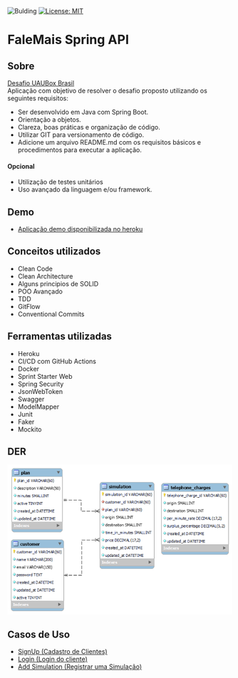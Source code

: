 ![Bulding](https://github.com/micael95/falemais/actions/workflows/maven.yml/badge.svg) 
[![License: MIT](https://img.shields.io/badge/License-MIT-yellow.svg)](https://opensource.org/licenses/MIT)
# **FaleMais Spring API**

## Sobre
[Desafio UAUBox Brasil](./requirements/challenge/Dev+Backend+-+Desafio.pdf)\
Aplicação com objetivo de resolver o desafio proposto utilizando os seguintes requisitos:
* Ser desenvolvido em Java com Spring Boot. 
* Orientação a objetos. 
* Clareza, boas práticas e organização de código.
* Utilizar GIT para versionamento de código.
* Adicione um arquivo README.md com os requisitos básicos e procedimentos para executar a
  aplicação.
#### Opcional  
* Utilização de testes unitários
* Uso avançado da linguagem e/ou framework.

## Demo
* [Aplicação demo disponibilizada no heroku](https://falemais-uaubox.herokuapp.com/swagger-ui.html)

## Conceitos utilizados

* Clean Code
* Clean Architecture
* Alguns principios de SOLID
* POO Avançado
* TDD
* GitFlow
* Conventional Commits

## Ferramentas utilizadas

* Heroku
* CI/CD com GitHub Actions  
* Docker  
* Sprint Starter Web  
* Spring Security
* JsonWebToken
* Swagger
* ModelMapper
* Junit
* Faker
* Mockito

## DER

![alt text](./requirements/assets/der.png)

## Casos de Uso
* [SignUp (Cadastro de Clientes)](./requirements/signup.md)
* [Login (Login do cliente)](./requirements/auth.md)
* [Add Simulation (Registrar uma Simulação)](./requirements/add_simulation.md)
